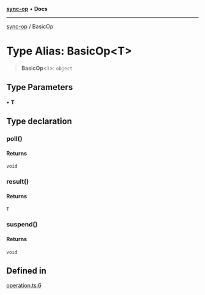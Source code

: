 [**sync-op**](../README.md) • **Docs**

***

[sync-op](../README.md) / BasicOp

# Type Alias: BasicOp\<T\>

> **BasicOp**\<`T`\>: `object`

## Type Parameters

• **T**

## Type declaration

### poll()

#### Returns

`void`

### result()

#### Returns

`T`

### suspend()

#### Returns

`void`

## Defined in

[operation.ts:6](https://github.com/dhcmrlchtdj/sync-op/blob/133adb7618f2d99175e28d5c119b7eff7ad21410/src/operation.ts#L6)
